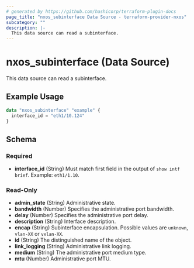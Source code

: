 ```yaml
---
# generated by https://github.com/hashicorp/terraform-plugin-docs
page_title: "nxos_subinterface Data Source - terraform-provider-nxos"
subcategory: ""
description: |-
  This data source can read a subinterface.
---
```


# nxos_subinterface (Data Source)

This data source can read a subinterface.

## Example Usage

```terraform
data "nxos_subinterface" "example" {
  interface_id = "eth1/10.124"
}
```

<!-- schema generated by tfplugindocs -->
## Schema

### Required

- **interface_id** (String) Must match first field in the output of `show intf brief`. Example: `eth1/1.10`.

### Read-Only

- **admin_state** (String) Administrative state.
- **bandwidth** (Number) Specifies the administrative port bandwidth.
- **delay** (Number) Specifies the administrative port delay.
- **description** (String) Interface description.
- **encap** (String) Subinterface encapsulation. Possible values are `unknown`, `vlan-XX` or `vxlan-XX`.
- **id** (String) The distinguished name of the object.
- **link_logging** (String) Administrative link logging.
- **medium** (String) The administrative port medium type.
- **mtu** (Number) Administrative port MTU.


